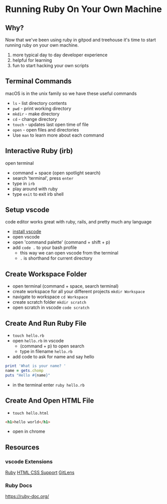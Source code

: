 # Running Ruby On Your Own Machine


## Why?
Now that we've been using ruby in gitpod and treehouse it's time to start running ruby on your own machine.
1. more typical day to day developer experience
2. helpful for learning
3. fun to start hacking your own scripts


## Terminal Commands
macOS is in the unix family so we have these useful commands
* `ls` - list directory contents
* `pwd` - print working directory
* `mkdir` - make directory
* `cd` - change directory
* `touch` - updates last open time of file
* `open` - open files and directories
* Use `man` to learn more about each command


## Interactive Ruby (irb)
open terminal
* command + space (open spotlight search)
* search 'terminal', press `enter`
* type in `irb`
* play around with ruby
* type `exit` to exit irb shell


## Setup vscode
code editor
works great with ruby, rails, and pretty much any language

* [install vscode](https://code.visualstudio.com/)
* open vscode
* open 'command palette' (command + shift + p)
* add `code .` to your bash profile
  * this way we can open vscode from the terminal
  * `.` is shorthand for current directory


## Create Workspace Folder
* open terminal (command + space, search terminal)
* create workspace for all your different projects `mkdir Workspace`
* navigate to workspace `cd Workspace`
* create scratch folder `mkdir scratch`
* open scratch in vscode `code scratch`


## Create And Run Ruby File
* `touch hello.rb`
* open `hello.rb` in vscode
  * (command + p) to open search
  * type in filename `hello.rb`
* add code to ask for name and say hello
```ruby
print 'What is your name? '
name = gets.chomp
puts "Hello #{name}"
```
* in the terminal enter `ruby hello.rb`


## Create And Open HTML File
* `touch hello.html`
```html
<h1>hello world</h1>
```
* open in chrome


## Resources

### vscode Extensions
[Ruby](https://marketplace.visualstudio.com/items?itemName=rebornix.Ruby)
[HTML CSS Support](https://marketplace.visualstudio.com/items?itemName=ecmel.vscode-html-css)
[GitLens](https://marketplace.visualstudio.com/items?itemName=eamodio.gitlens)


### Ruby Docs
https://ruby-doc.org/
